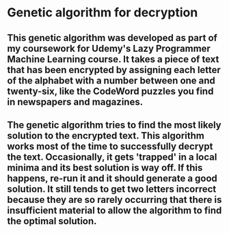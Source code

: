 # Genetic algorithm for decryption

## This genetic algorithm was developed as part of my coursework for Udemy's Lazy Programmer Machine Learning course. It takes a piece of text that has been encrypted by assigning each letter of the alphabet with a number between one and twenty-six, like the CodeWord puzzles you find in newspapers and magazines. 

## The genetic algorithm tries to find the most likely solution to the encrypted text. This algorithm works most of the time to successfully decrypt the text. Occasionally, it gets 'trapped' in a local minima and its best solution is way off. If this happens, re-run it and it should generate a good solution. It still tends to get two letters incorrect because they are so rarely occurring that there is insufficient material to allow the algorithm to find the optimal solution. 
